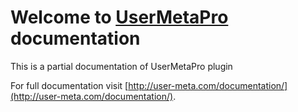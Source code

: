 # Welcome to [UserMetaPro](http://user-meta.com) documentation
This is a partial documentation of UserMetaPro plugin

For full documentation visit [http://user-meta.com/documentation/](http://user-meta.com/documentation/).
